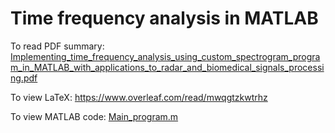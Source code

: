# Time frequency analysis in MATLAB
 
To read PDF summary: [Implementing_time_frequency_analysis_using_custom_spectrogram_program_in_MATLAB_with_applications_to_radar_and_biomedical_signals_processing.pdf
](https://github.com/georgelin-eng/Time-frequency-analysis-in-MATLAB/blob/main/Implementing_time_frequency_analysis_using_custom_spectrogram_program_in_MATLAB_with_applications_to_radar_and_biomedical_signals_processing.pdf)

To view LaTeX: https://www.overleaf.com/read/mwqgtzkwtrhz

To view MATLAB code: [Main_program.m](https://github.com/georgelin-eng/Time-frequency-analysis-in-MATLAB/blob/main/Main_program.m)
